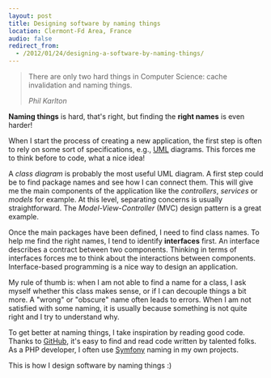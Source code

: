 ```yaml
---
layout: post
title: Designing software by naming things
location: Clermont-Fd Area, France
audio: false
redirect_from:
  - /2012/01/24/designing-a-software-by-naming-things/
---
```


> There are only two hard things in Computer Science: cache invalidation and
> naming things.
>
> _Phil Karlton_

**Naming things** is hard, that's right, but finding the **right names** is even
harder!

When I start the process of creating a new application, the first step is often
to rely on some sort of specifications, e.g., [UML][] diagrams. This forces me
to think before to code, what a nice idea!

A _class diagram_ is probably the most useful UML diagram. A first step could be
to find package names and see how I can connect them. This will give me the main
components of the application like the _controllers_, _services_ or _models_ for
example. At this level, separating concerns is usually straightforward. The
_Model-View-Controller_ (MVC) design pattern is a great example.

Once the main packages have been defined, I need to find class names. To help me
find the right names, I tend to identify **interfaces** first. An interface
describes a contract between two components. Thinking in terms of interfaces
forces me to think about the interactions between components. Interface-based
programming is a nice way to design an application.

My rule of thumb is: when I am not able to find a name for a class, I ask myself
whether this class makes sense, or if I can decouple things a bit more. A
"wrong" or "obscure" name often leads to errors. When I am not satisfied with
some naming, it is usually because something is not quite right and I try to
understand why.

To get better at naming things, I take inspiration by reading good code. Thanks
to [GitHub][], it's easy to find and read code written by talented folks. As a
PHP developer, I often use [Symfony][] naming in my own projects.

This is how I design software by naming things :)

[github]: http://www.github.com
[symfony]: http://www.github.com/symfony/symfony
[uml]: http://en.wikipedia.org/wiki/Unified_Modeling_Language
